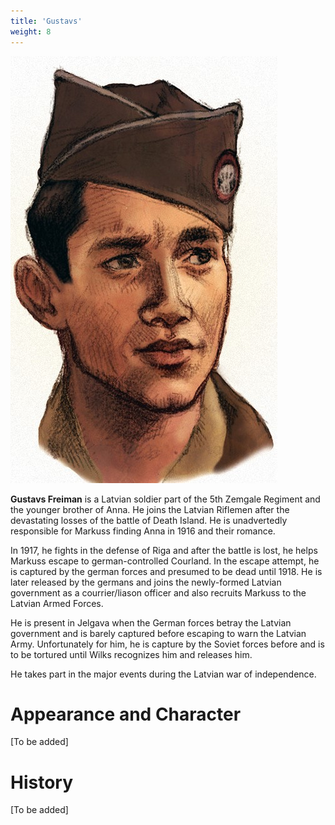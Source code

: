 ```yaml
---
title: 'Gustavs'
weight: 8
---
```


![](../gustavs.jpg)

**Gustavs Freiman** is a Latvian soldier part of the 5th Zemgale Regiment and the younger brother of Anna. He joins the Latvian Riflemen after the devastating losses of the battle of Death Island. He is unadvertedly responsible for Markuss finding Anna in 1916 and their romance.

In 1917, he fights in the defense of Riga and after the battle is lost, he helps Markuss escape to german-controlled Courland. In the escape attempt, he is captured by the german forces and presumed to be dead until 1918. He is later released by the germans and joins the newly-formed Latvian government as a courrier/liason officer and also recruits Markuss to the Latvian Armed Forces.

He is present in Jelgava when the German forces betray the Latvian government and is barely captured before escaping to warn the Latvian Army. Unfortunately for him, he is capture by the Soviet forces before and is to be tortured until Wilks recognizes him and releases him.

He takes part in the major events during the Latvian war of independence.

# Appearance and Character

[To be added]

# History

[To be added]

